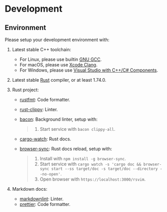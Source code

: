 <!-- markdownlint-disable MD013 -->

# Development

## Environment

Please setup your development environment with:

1. Latest stable C++ toolchain:
   - For Linux, please use builtin [GNU GCC](https://gcc.gnu.org/).
   - For macOS, please use [Xcode Clang](https://developer.apple.com/xcode/).
   - For Windows, please use [Visual Studio with C++/C# Components](https://visualstudio.microsoft.com/).
2. Latest stable [Rust](https://www.rust-lang.org/) compiler, or at least 1.74.0.
3. Rust project:

   - [rustfmt](https://github.com/rust-lang/rustfmt): Code formatter.
   - [rust-clippy](https://github.com/rust-lang/rust-clippy): Linter.
   - [bacon](https://github.com/Canop/bacon): Background linter, setup with:

     > 1. Start service with `bacon clippy-all`.

   - [cargo-watch](https://github.com/watchexec/cargo-watch): Rust docs.
   - [browser-sync](https://browsersync.io/): Rust docs reload, setup with:

     > 1. Install with `npm install -g browser-sync`.
     > 2. Start service with `cargo watch -s 'cargo doc && browser-sync start --ss target/doc -s target/doc --directory --no-open'`.
     > 3. Open browser with `https://localhost:3000/rsvim`.

4. Markdown docs:
   - [markdownlint](https://github.com/DavidAnson/markdownlint): Linter.
   - [prettier](https://prettier.io/): Code formatter.
